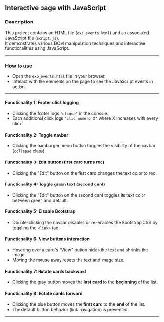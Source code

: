 ## Interactive page with JavaScript

### Description

This project contains an HTML file (`exo_events.html`) and an associated JavaScript file (`script.js`).  
It demonstrates various DOM manipulation techniques and interactive functionalities using JavaScript.

---
### How to use

- Open the `exo_events.html` file in your browser.
- Interact with the elements on the page to see the JavaScript events in action.

---
#### Functionality 1: Footer click logging
- Clicking the footer logs `"clique"` in the console.
- Each additional click logs `"clic numéro X"` where X increases with every click.

#### Functionality 2: Toggle navbar
- Clicking the hamburger menu button toggles the visibility of the navbar (`collapse` class).

#### Functionality 3: Edit button (first card turns red)
- Clicking the "Edit" button on the first card changes the text color to red.

#### Functionality 4: Toggle green text (second card)
- Clicking the "Edit" button on the second card toggles its text color between green and default.

#### Functionality 5: Disable Bootstrap
- Double-clicking the navbar disables or re-enables the Bootstrap CSS by toggling the `<link>` tag.

#### Functionality 6: View buttons interaction
- Hovering over a card's "View" button hides the text and shrinks the image.
- Moving the mouse away resets the text and image size.

#### Functionality 7: Rotate cards backward
- Clicking the gray button moves the **last card** to the **beginning** of the list.

#### Functionality 8: Rotate cards forward
- Clicking the blue button moves the **first card** to the **end** of the list.
- The default button behavior (link navigation) is prevented.

---
